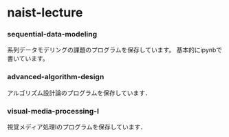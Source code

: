# naist-lecture

### sequential-data-modeling
系列データモデリングの課題のプログラムを保存しています。
基本的にipynbで書いています。

### advanced-algorithm-design
アルゴリズム設計論のプログラムを保存しています．

### visual-media-processing-I
視覚メディア処理Iのプログラムを保存しています．
